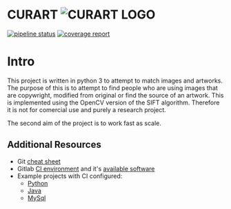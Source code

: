 # CURART ![CURART LOGO](https://gitlab.computing.dcu.ie/doylet9/2019-ca400-XXXX/raw/master/docs/blog/images/CURART_BANNER.png)

[![pipeline status](https://gitlab.computing.dcu.ie/doylet9/2019-ca400-XXXX/badges/master/pipeline.svg)](https://gitlab.computing.dcu.ie/doylet9/2019-ca400-XXXX/commits/master) [![coverage report](https://gitlab.computing.dcu.ie/doylet9/2019-ca400-XXXX/badges/master/coverage.svg)](https://gitlab.computing.dcu.ie/doylet9/2019-ca400-XXXX/commits/master)

# Intro

This project is written in python 3 to attempt to match images and artworks. The purpose of this is to attempt to find people who are using images that are copywright, modified from original or find the source of an artwork. This is implemented using the OpenCV version of the SIFT algorithm. Therefore it is not for comercial use and purely a research project. 

The second aim of the project is to work fast as scale. 


## Additional Resources

- Git [cheat sheet](https://gitlab.computing.dcu.ie/sblott/local-gitlab-documentation/blob/master/cheat-sheet.md)
- Gitlab [CI environment](https://gitlab.computing.dcu.ie/sblott/docker-ci-environment) and it's [available software](https://gitlab.computing.dcu.ie/sblott/docker-ci-environment/blob/master/Dockerfile)
- Example projects with CI configured:
   * [Python](https://gitlab.computing.dcu.ie/sblott/test-project-python)
   * [Java](https://gitlab.computing.dcu.ie/sblott/test-project-java)
   * [MySql](https://gitlab.computing.dcu.ie/sblott/test-project-mysql)
